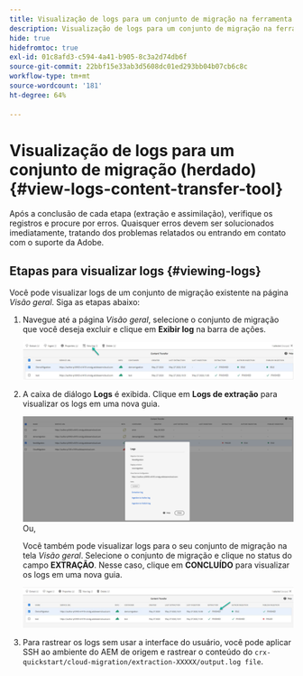 ```yaml
---
title: Visualização de logs para um conjunto de migração na ferramenta Transferência de conteúdo (herdado)
description: Visualização de logs para um conjunto de migração na ferramenta Transferência de conteúdo
hide: true
hidefromtoc: true
exl-id: 01c8afd3-c594-4a41-b905-8c3a2d74db6f
source-git-commit: 22bbf15e33ab3d5608dc01ed293bb04b07cb6c8c
workflow-type: tm+mt
source-wordcount: '181'
ht-degree: 64%

---
```


# Visualização de logs para um conjunto de migração (herdado) {#view-logs-content-transfer-tool}

Após a conclusão de cada etapa (extração e assimilação), verifique os registros e procure por erros.  Quaisquer erros devem ser solucionados imediatamente, tratando dos problemas relatados ou entrando em contato com o suporte da Adobe.

## Etapas para visualizar logs {#viewing-logs}

Você pode visualizar logs de um conjunto de migração existente na página *Visão geral*.
Siga as etapas abaixo:

1. Navegue até a página *Visão geral*, selecione o conjunto de migração que você deseja excluir e clique em **Exibir log** na barra de ações.

   ![imagem](/help/journey-migration/content-transfer-tool/assets/view-log1.png)

1. A caixa de diálogo **Logs** é exibida. Clique em **Logs de extração** para visualizar os logs em uma nova guia.

   ![imagem](/help/journey-migration/content-transfer-tool/assets/view-log2.png)
Ou,

   Você também pode visualizar logs para o seu conjunto de migração na tela *Visão geral*. Selecione o conjunto de migração e clique no status do campo **EXTRAÇÃO**. Nesse caso, clique em **CONCLUÍDO** para visualizar os logs em uma nova guia.

   ![imagem](/help/journey-migration/content-transfer-tool/assets/view-log3.png)

1. Para rastrear os logs sem usar a interface do usuário, você pode aplicar SSH ao ambiente do AEM de origem e rastrear o conteúdo do `crx-quickstart/cloud-migration/extraction-XXXXX/output.log file`.
